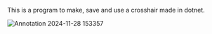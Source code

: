 This is a program to make, save and use a crosshair made in dotnet.

![Annotation 2024-11-28 153357](https://github.com/user-attachments/assets/2ddb7495-c611-4332-8005-8f446151c724)
